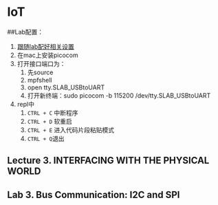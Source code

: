 # IoT

##Lab配置：

1. [跟随lab配好相关设置](http://www.1zlab.com/wiki/micropython-esp32/)
2. 在mac上安装picocom
3. 打开接口端口为：
   1. 先source
   2. mpfshell
   3. open tty.SLAB_USBtoUART
   4. 打开新终端：sudo picocom -b 115200 /dev/tty.SLAB_USBtoUART
4. repl中
   1. `CTRL + C` 中断程序
   2. `CTRL + D` 软重启
   3. `CTRL + E` 进入代码片段粘贴模式
   4. ```CTRL + Q```退出

## Lecture 3. INTERFACING WITH THE PHYSICAL WORLD



## Lab 3. **Bus Communication: I2C and SPI**

